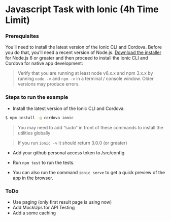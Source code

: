 # Javascript Task with Ionic (4h Time Limit)

### Prerequisites

You’ll need to install the latest version of the Ionic CLI and Cordova. Before you do that,
you’ll need a recent version of Node.js. [Download the installer](https://nodejs.org/en/) for
Node.js 6 or greater and then proceed to install the Ionic CLI and Cordova for native app development:

> Verify that you are running at least node v6.x.x and npm 3.x.x by running `node -v` and `npm -v`
in a terminal / console window. Older versions may produce errors.

### Steps to run the example

- Install the latest version of the Ionic CLI and Cordova.
```bash
$ npm install -g cordova ionic
```

 > You may need to add “sudo” in front of these commands to install the utilities globally

 > If you run `ionic -v` it should return 3.0.0 (or greater)
 
- Add your github personal access token to /src/config

- Run `npm test` to run the tests.

- You can also run the command `ionic serve` to get a quick preview of the app in the browser.

### ToDo

- Use paging (only first result page is using now)
- Add MockUps for API Testing
- Add a some caching
